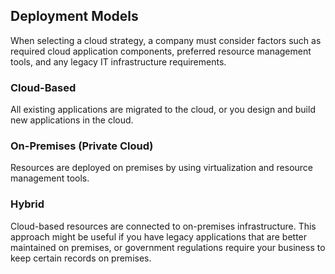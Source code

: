 ## Deployment Models

When selecting a cloud strategy, a company must consider factors such as required cloud application components, preferred resource management tools, and any legacy IT infrastructure requirements.

### Cloud-Based

All existing applications are migrated to the cloud, or you design and build new applications in the cloud.

### On-Premises (Private Cloud)

Resources are deployed on premises by using virtualization and resource management tools.

### Hybrid

Cloud-based resources are connected to on-premises infrastructure. This approach might be useful if you have legacy applications that are better maintained on premises, or government regulations require your business to keep certain records on premises.
